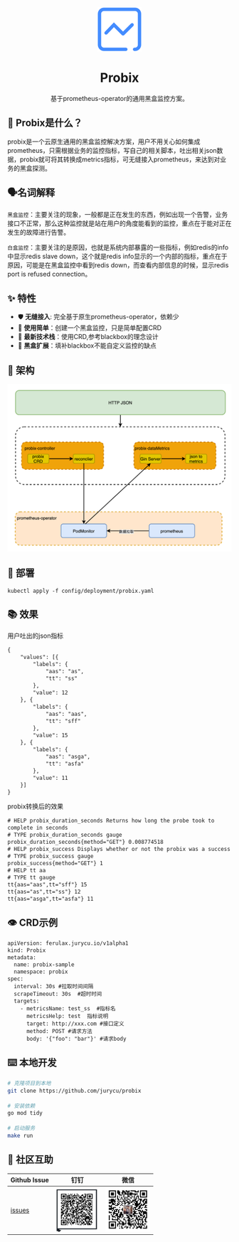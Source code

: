 <p align="center">
  <a href="https://github.com/jurycu/umi-dva-antd-admin">
    <img width="100" src="https://github.com/jurycu/probix/blob/main/probix-monitor.png">
  </a>
</p>

<h1 align="center">Probix</h1>


<div align="center">
基于prometheus-operator的通用黑盒监控方案。
</div>

## 🌿 Probix是什么？
probix是一个云原生通用的黑盒监控解决方案，用户不用关心如何集成prometheus，只需根据业务的监控指标，写自己的相关脚本，吐出相关json数据，probix就可将其转换成metrics指标，可无缝接入prometheus，来达到对业务的黑盒探测。

## 🗣名词解释
`黑盒监控`：主要关注的现象，一般都是正在发生的东西，例如出现一个告警，业务接口不正常，那么这种监控就是站在用户的角度能看到的监控，重点在于能对正在发生的故障进行告警。

`白盒监控`：主要关注的是原因，也就是系统内部暴露的一些指标，例如redis的info中显示redis slave down，这个就是redis info显示的一个内部的指标，重点在于原因，可能是在黑盒监控中看到redis down，而查看内部信息的时候，显示redis port is refused connection。

## ✨ 特性

- 🛡 **无缝接入**: 完全基于原生prometheus-operator，依赖少
- 💎 **使用简单**：创建一个黑盒监控，只是简单配置CRD
- 🚀 **最新技术栈**：使用CRD,参考blackbox的理念设计
- 🔢 **黑盒扩展**：填补blackbox不能自定义监控的缺点



## 📜 架构

<img src="https://github.com/jurycu/probix/blob/main/probix-arch.png" /> 

## 🎉 部署
````
kubectl apply -f config/deployment/probix.yaml
````

## 📚  效果
用户吐出的json指标
````
{
	"values": [{
		"labels": {
			"aas": "as",
			"tt": "ss"
		},
		"value": 12
	}, {
		"labels": {
			"aas": "aas",
			"tt": "sff"
		},
		"value": 15
	}, {
		"labels": {
			"aas": "asga",
			"tt": "asfa"
		},
		"value": 11
	}]
}
````

probix转换后的效果
````
# HELP probix_duration_seconds Returns how long the probe took to complete in seconds
# TYPE probix_duration_seconds gauge
probix_duration_seconds{method="GET"} 0.008774518
# HELP probix_success Displays whether or not the probix was a success
# TYPE probix_success gauge
probix_success{method="GET"} 1
# HELP tt aa
# TYPE tt gauge
tt{aas="aas",tt="sff"} 15
tt{aas="as",tt="ss"} 12
tt{aas="asga",tt="asfa"} 11
````

## 👁 CRD示例
````
apiVersion: ferulax.jurycu.io/v1alpha1
kind: Probix
metadata:
  name: probix-sample
  namespace: probix
spec:
  interval: 30s #拉取时间间隔
  scrapeTimeout: 30s  #超时时间
  targets:
    - metricsName: test_ss  #指标名
      metricsHelp: test  指标说明
      target: http://xxx.com #接口定义
      method: POST #请求方法
      body: '{"foo": "bar"}' #请求body
````

## ⌨️ 本地开发

```sh
# 克隆项目到本地
git clone https://github.com/jurycu/probix

# 安装依赖
go mod tidy

# 启动服务
make run
```


## 👥 社区互助

| Github Issue                                      | 钉钉                                                                                     | 微信                                                                                   |
| ------------------------------------------------- | ------------------------------------------------------------------------------------------ | ---------------------------------------------------------------------------------------- |
| [issues](https://github.com/jurycu/probix/issues) | <img src="https://github.com/jurycu/umi-dva-antd-admin/blob/main/src/assets/dingtalk.jpg" width="100" /> | <img src="https://github.com/jurycu/umi-dva-antd-admin/blob/main/src/assets/wechat.png" width="100" /> |

